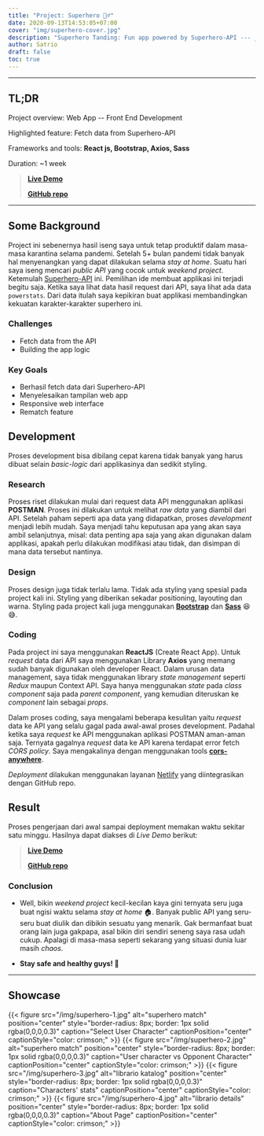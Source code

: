 ```yaml
---
title: "Project: Superhero 🦸‍♂️"
date: 2020-09-13T14:53:05+07:00
cover: "img/superhero-cover.jpg"
description: "Superhero Tanding: Fun app powered by Superhero-API --- _Web App/React js_"
author: Satrio
draft: false
toc: true
---
```


---

## TL;DR

Project overview: Web App -- Front End Development

Highlighted feature: Fetch data from Superhero-API

Frameworks and tools: **React js, Bootstrap, Axios, Sass**

Duration: ~1 week

> **[Live Demo](https://superhero-tanding.netlify.app/)**
>
> **[GitHub repo](https://github.com/halosatrio/tanding-hero)**

---

## Some Background

Project ini sebenernya hasil iseng saya untuk tetap produktif dalam masa-masa karantina selama pandemi. Setelah 5+ bulan pandemi tidak banyak hal menyenangkan yang dapat dilakukan selama _stay at home_. Suatu hari saya iseng mencari _public API_ yang cocok untuk _weekend project_. Ketemulah [Superhero-API](https://superheroapi.com/) ini. Pemilihan ide membuat applikasi ini terjadi begitu saja. Ketika saya lihat data hasil request dari API, saya lihat ada data `powerstats`. Dari data itulah saya kepikiran buat applikasi membandingkan kekuatan karakter-karakter superhero ini.

### Challenges

- Fetch data from the API
- Building the app logic

### Key Goals

- Berhasil fetch data dari Superhero-API
- Menyelesaikan tampilan web app
- Responsive web interface
- Rematch feature

## Development

Proses development bisa dibilang cepat karena tidak banyak yang harus dibuat selain _basic-logic_ dari applikasinya dan sedikit styling.

### Research

Proses riset dilakukan mulai dari request data API menggunakan aplikasi **POSTMAN**. Proses ini dilakukan untuk melihat _raw data_ yang diambil dari API. Setelah paham seperti apa data yang didapatkan, proses _development_ menjadi lebih mudah. Saya menjadi tahu keputusan apa yang akan saya ambil selanjutnya, misal: data penting apa saja yang akan digunakan dalam applikasi, apakah perlu dilakukan modifikasi atau tidak, dan disimpan di mana data tersebut nantinya.

### Design

Proses design juga tidak terlalu lama. Tidak ada styling yang spesial pada project kali ini. Styling yang diberikan sekadar positioning, layouting dan warna. Styling pada project kali juga menggunakan **[Bootstrap](https://getbootstrap.com/)** dan **[Sass](https://sass-lang.com/)** 😆😅.

### Coding

Pada project ini saya menggunakan **ReactJS** (Create React App). Untuk _request_ data dari API saya menggunakan Library **Axios** yang memang sudah banyak digunakan oleh developer React. Dalam urusan data management, saya tidak menggunakan library _state management_ seperti _Redux_ maupun Context API. Saya hanya menggunakan _state_ pada _class component_ saja pada _parent component_, yang kemudian diteruskan ke _component_ lain sebagai _props_.

Dalam proses coding, saya mengalami beberapa kesulitan yaitu _request_ data ke API yang selalu gagal pada awal-awal proses development. Padahal ketika saya _request_ ke API menggunakan aplikasi POSTMAN aman-aman saja. Ternyata gagalnya _request_ data ke API karena terdapat error fetch _CORS policy_. Saya mengakalinya dengan menggunakan tools **[cors-anywhere](https://github.com/Rob--W/cors-anywhere)**.

_Deployment_ dilakukan menggunakan layanan [Netlify](https://netlify.com) yang diintegrasikan dengan GitHub repo.

## Result

Proses pengerjaan dari awal sampai deployment memakan waktu sekitar satu minggu. Hasilnya dapat diakses di _Live Demo_ berikut:

> **[Live Demo](https://superhero-tanding.netlify.app/)**
>
> **[GitHub repo](https://github.com/halosatrio/tanding-hero)**

### Conclusion

- Well, bikin _weekend project_ kecil-kecilan kaya gini ternyata seru juga buat ngisi waktu selama _stay at home_ 🏠. Banyak public API yang seru-seru buat diulik dan dibikin sesuatu yang menarik. Gak bermanfaat buat orang lain juga gakpapa, asal bikin diri sendiri seneng saya rasa udah cukup. Apalagi di masa-masa seperti sekarang yang situasi dunia luar masih _chaos_.

- **Stay safe and healthy guys! 💖**

---

## Showcase

{{< figure src="/img/superhero-1.jpg" alt="superhero match" position="center" style="border-radius: 8px; border: 1px solid rgba(0,0,0,0.3)" caption="Select User Character" captionPosition="center" captionStyle="color: crimson;" >}}
{{< figure src="/img/superhero-2.jpg" alt="superhero match" position="center" style="border-radius: 8px; border: 1px solid rgba(0,0,0,0.3)" caption="User character vs Opponent Character" captionPosition="center" captionStyle="color: crimson;" >}}
{{< figure src="/img/superhero-3.jpg" alt="librario katalog" position="center" style="border-radius: 8px; border: 1px solid rgba(0,0,0,0.3)" caption="Characters' stats" captionPosition="center" captionStyle="color: crimson;" >}}
{{< figure src="/img/superhero-4.jpg" alt="librario details" position="center" style="border-radius: 8px; border: 1px solid rgba(0,0,0,0.3)" caption="About Page" captionPosition="center" captionStyle="color: crimson;" >}}

